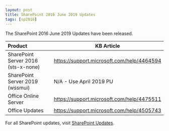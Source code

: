 ```yaml
---
layout: post
title: SharePoint 2016 June 2019 Updates
tags: [sp2016]
---
```


The SharePoint 2016 June 2019 Updates have been released.

|Product | KB Article |
|:--- |--- |
|SharePoint Server 2016 (sts-x-none) |<https://support.microsoft.com/help/4464594>|
|SharePoint Server 2019 (wssmui) |N/A - Use April 2019 PU|
|Office Online Server |<https://support.microsoft.com/help/4475511>|
|Office Updates |<https://support.microsoft.com/help/4505743>|

For all SharePoint updates, visit [SharePoint Updates](https://sharepointupdates.com).